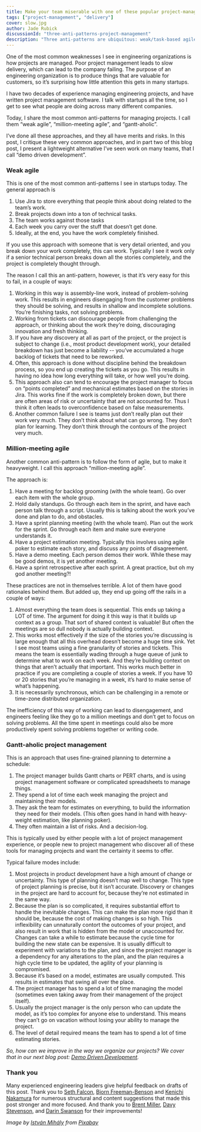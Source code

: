```yaml
---
title: Make your team miserable with one of these popular project-management anti-patterns
tags: ["project-management", "delivery"]
cover: slow.jpg
author: Jade Rubick
discussionId: "three-anti-patterns-project-management"
description: "Three anti-patterns are ubiquitous: weak/task-based agile, million-meeting agile, and Gantt-aholic project management. Describes them and links to better alternatives."
---
```


<re-img src="slow.jpg"></re-img>

One of the most common weaknesses I see in engineering organizations is how projects are managed. Poor project management leads to slow delivery, which can lead to the company failing. The purpose of an engineering organization is to produce things that are valuable for customers, so it’s surprising how little attention this gets in many startups.

I have two decades of experience managing engineering projects, and have written project management software. I talk with startups all the time, so I get to see what people are doing across many different companies. 

Today, I share the most common anti-patterns for managing projects. I call them “weak agile”, “million-meeting agile”, and “gantt-aholic”. 

I’ve done all these approaches, and they all have merits and risks. In this post, I critique these very common approaches, and in part two of this blog post, I present a lightweight alternative I’ve seen work on many teams, that I call “demo driven development”.

### Weak agile

This is one of the most common anti-patterns I see in startups today. The general approach is

1. Use Jira to store everything that people think about doing related to the team’s work.
2. Break projects down into a ton of technical tasks. 
3. The team works against those tasks
4. Each week you carry over the stuff that doesn’t get done. 
5. Ideally, at the end, you have the work completely finished.

If you use this approach with someone that is very detail oriented, and you break down your work completely, this can work. Typically I see it work only if a senior technical person breaks down all the stories completely, and the project is completely thought through. 

The reason I call this an anti-pattern, however, is that it’s very easy for this to fail, in a couple of ways: 

1. Working in this way is assembly-line work, instead of problem-solving work. This results in engineers disengaging from the customer problems they should be solving, and results in shallow and incomplete solutions. You’re finishing tasks, not solving problems. 
2. Working from tickets can discourage people from challenging the approach, or thinking about the work they’re doing, discouraging innovation and fresh thinking.
3. If you have any discovery at all as part of the project, or the project is subject to change (i.e., most product development work), your detailed breakdown has just become a liability -- you’ve accumulated a huge backlog of tickets that need to be reworked. 
4. Often, this approach is done without discipline behind the breakdown process, so you end up creating the tickets as you go. This results in having no idea how long everything will take, or how well you’re doing.
5. This approach also can tend to encourage the project manager to focus on “points completed” and mechanical estimates based on the stories in Jira. This works fine if the work is completely broken down, but there are often areas of risk or uncertainty that are not accounted for. Thus I think it often leads to overconfidence based on false measurements.
6. Another common failure I see is teams just don’t really plan out their work very much. They don’t think about what can go wrong. They don’t plan for learning. They don’t think through the contours of the project very much. 


### Million-meeting agile

Another common anti-pattern is to follow the form of agile, but to make it heavyweight. I call this approach “million-meeting agile”. 

The approach is:

1. Have a meeting for backlog grooming (with the whole team). Go over each item with the whole group.
2. Hold daily standups. Go through each item in the sprint, and have each person talk through a script. Usually this is talking about the work you’ve done and plan to do, and obstacles. 
3. Have a sprint planning meeting (with the whole team). Plan out the work for the sprint. Go through each item and make sure everyone understands it. 
4. Have a project estimation meeting. Typically this involves using agile poker to estimate each story, and discuss any points of disagreement.
5. Have a demo meeting. Each person demos their work. While these may be good demos, it is yet another meeting. 
6. Have a sprint retrospective after each sprint. A great practice, but oh my god another meeting?!

These practices are not in themselves terrible. A lot of them have good rationales behind them. But added up, they end up going off the rails in a couple of ways:

1. Almost everything the team does is sequential. This ends up taking a LOT of time. The argument for doing it this way is that it builds up context as a group. That sort of shared context is valuable! But often the meetings are so dull nobody is actually building context.
2. This works most effectively if the size of the stories you’re discussing is large enough that all this overhead doesn’t become a huge time sink. Yet I see most teams using a fine granularity of stories and tickets. This means the team is essentially wading through a huge queue of junk to determine what to work on each week. And they’re building context on things that aren’t actually that important. This works much better in practice if you are completing a couple of stories a week. If you have 10 or 20 stories that you’re managing in a week, it’s hard to make sense of what’s happening.
3. It is necessarily synchronous, which can be challenging in a remote or time-zone distributed organization. 

The inefficiency of this way of working can lead to disengagement, and engineers feeling like they go to a million meetings and don’t get to focus on solving problems. All the time spent in meetings could also be more productively spent solving problems together or writing code.


### Gantt-aholic project management

This is an approach that uses fine-grained planning to determine a schedule:

1. The project manager builds Gantt charts or PERT charts, and is using project management software or complicated spreadsheets to manage things. 
2. They spend a lot of time each week managing the project and maintaining their models.
3. They ask the team for estimates on everything, to build the information they need for their models. (This often goes hand in hand with heavy-weight estimation, like planning poker).
4. They often maintain a list of risks. And a decision-log.

This is typically used by either people with a lot of project management experience, or people new to project management who discover all of these tools for managing projects and want the certainty it seems to offer.

Typical failure modes include:

1. Most projects in product development have a high amount of change or uncertainty. This type of planning doesn’t map well to change. This type of project planning is precise, but it isn’t accurate. Discovery or changes in the project are hard to account for, because they’re not estimated in the same way. 
2. Because the plan is so complicated, it requires substantial effort to handle the inevitable changes. This can make the plan more rigid than it should be, because the cost of making changes is so high. This inflexibility can unnaturally contort the outcomes of your project, and also result in work that is hidden from the model or unaccounted for. Changes can take a while to estimate because the cycle time for building the new state can be expensive. It is usually difficult to experiment with variations to the plan, and since the project manager is a dependency for any alterations to the plan, and the plan requires a high cycle time to be updated, the agility of your planning is compromised. 
3. Because it’s based on a model, estimates are usually computed. This results in estimates that swing all over the place. 
4. The project manager has to spend a lot of time managing the model (sometimes even taking away from their management of the project itself). 
5. Usually the project manager is the only person who can update the model, as it’s too complex for anyone else to understand. This means they can’t go on vacation without losing your ability to manage the project.
6. The level of detail required means the team has to spend a lot of time estimating stories.

_So, how can we improve in the way we organize our projects? We cover that in our next blog post: [Demo Driven Development](/demo-driven-development)._


### Thank you

Many experienced engineering leaders give helpful feedback on drafts of this post. Thank you to [Seth Falcon](https://www.linkedin.com/in/sethfalcon/), [Bjorn Freeman-Benson](https://www.linkedin.com/in/bjornfreemanbenson/) and [Kenichi Nakamura](https://www.linkedin.com/in/kenichi/) for numerous structural and content suggestions that made this post stronger and more focused. And thank you to [Brent Miller](https://www.linkedin.com/in/foliosus/), [Davy Stevenson](https://www.linkedin.com/in/davystevenson/), and [Darin Swanson](https://www.linkedin.com/in/darinswanson/) for their improvements! 

_Image by <a href="https://pixabay.com/users/mhy-333962/">István Mihály</a> from <a href="https://pixabay.com/">Pixabay</a>_
